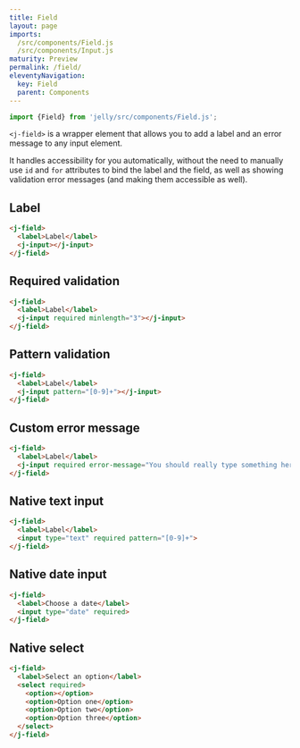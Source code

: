```yaml
---
title: Field
layout: page
imports:
  /src/components/Field.js
  /src/components/Input.js
maturity: Preview
permalink: /field/
eleventyNavigation:
  key: Field
  parent: Components
---
```


```javascript
import {Field} from 'jelly/src/components/Field.js';
```
<module-size modules="components/Field.js,util/DefineElementMixin.js,util/LightStyleMixin.js,util/css.js"></module-size>

`<j-field>` is a wrapper element that allows you to add a label and an error message to any input element.

It handles accessibility for you automatically, without the need to manually use `id` and `for` attributes to bind the label and the field, as well as showing validation error messages (and making them accessible as well).

## Label
<render-example></render-example>
```html
<j-field>
  <label>Label</label>
  <j-input></j-input>
</j-field>
```

## Required validation
<render-example></render-example>
```html
<j-field>
  <label>Label</label>
  <j-input required minlength="3"></j-input>
</j-field>
```

## Pattern validation
<render-example></render-example>
```html
<j-field>
  <label>Label</label>
  <j-input pattern="[0-9]+"></j-input>
</j-field>
```

## Custom error message
<render-example></render-example>
```html
<j-field>
  <label>Label</label>
  <j-input required error-message="You should really type something here"></j-input>
</j-field>
```

## Native text input
<render-example></render-example>
```html
<j-field>
  <label>Label</label>
  <input type="text" required pattern="[0-9]+">
</j-field>
```

## Native date input
<render-example></render-example>
```html
<j-field>
  <label>Choose a date</label>
  <input type="date" required>
</j-field>
```

## Native select
<render-example></render-example>
```html
<j-field>
  <label>Select an option</label>
  <select required>
    <option></option>
    <option>Option one</option>
    <option>Option two</option>
    <option>Option three</option>
  </select>
</j-field>
```
